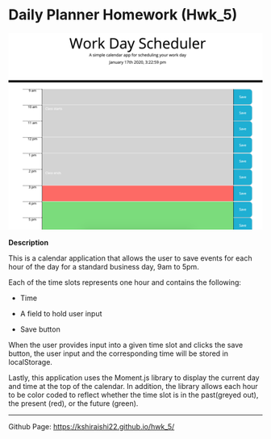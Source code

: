 # Daily Planner Homework (Hwk_5)

![alt text](./assets/image/daily_planner_hwk5.png)

**Description**

This is a calendar application that allows the user to save events for each hour of the day for a standard business day, 9am to 5pm. 

Each of the time slots represents one hour and contains the following:

- Time

- A field to hold user input

- Save button

When the user provides input into a given time slot and clicks the save button, the user input and the corresponding time will be stored in localStorage. 

Lastly, this application uses the Moment.js library to display the current day and time at the top of the calendar. In addition, the library allows each hour to be color coded to reflect whether the time slot is in the past(greyed out), the present (red), or the future (green).

<hr>

Github Page: https://kshiraishi22.github.io/hwk_5/
